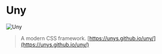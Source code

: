 # Uny

![Uny](https://avatars1.githubusercontent.com/u/32477068?v=4&s=320)

> A modern CSS framework. [https://unys.github.io/uny/](https://unys.github.io/uny/)

